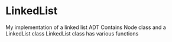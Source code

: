 # LinkedList
My implementation of a linked list ADT
Contains Node class and a LinkedList class
LinkedList class has various functions
